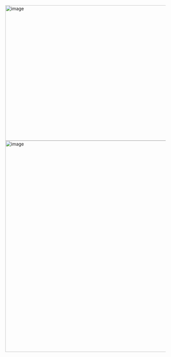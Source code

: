 <img width="735" height="426" alt="image" src="https://github.com/user-attachments/assets/14894cb8-164d-4c2c-8ef3-6355376d6452" />

<img width="955" height="665" alt="image" src="https://github.com/user-attachments/assets/0d2a510d-f2a1-45f7-8bbc-011ec5ba65db" />


